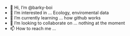 - 👋 Hi, I’m @barky-boi
- 👀 I’m interested in ... Ecology, enviromental data
- 🌱 I’m currently learning ... how github works 
- 💞️ I’m looking to collaborate on ... nothing at the moment
- 📫 How to reach me ... 

<!---
barky-boi/barky-boi is a ✨ special ✨ repository because its `README.md` (this file) appears on your GitHub profile.
You can click the Preview link to take a look at your changes.
--->
